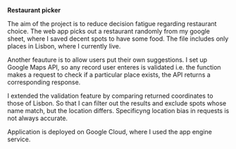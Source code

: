 **Restaurant picker** 

The aim of the project is to reduce decision fatigue regarding restaurant choice. The web app picks out a restaurant randomly from my google sheet, where I saved decent spots to have some food. 
The file includes only places in Lisbon, where I currently live. 

Another feauture is to allow users put their own suggestions. I set up Google Maps API, so any record user enteres is validated i.e. the function makes a request to check if a particular place exists, the API returns a corresponding response.

I extended the validation feature by comparing returned coordinates to those of Lisbon. So that I can filter out the results and exclude spots whose name match, but the location differs. Specificyng location bias in requests is not always accurate. 

Application is deployed on Google Cloud, where I used the app engine service. 

